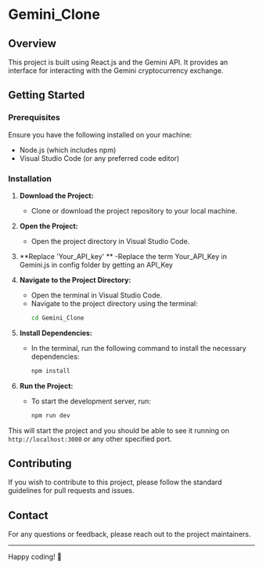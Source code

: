 # Gemini_Clone

## Overview
This project is built using React.js and the Gemini API. It provides an interface for interacting with the Gemini cryptocurrency exchange.

## Getting Started

### Prerequisites
Ensure you have the following installed on your machine:
- Node.js (which includes npm)
- Visual Studio Code (or any preferred code editor)

### Installation

1. **Download the Project:**
   - Clone or download the project repository to your local machine.

2. **Open the Project:**
   - Open the project directory in Visual Studio Code.

     
3. **Replace 'Your_API_key' **
   -Replace the term Your_API_Key in Gemini.js in config folder by getting an API_Key
   
4. **Navigate to the Project Directory:**
   - Open the terminal in Visual Studio Code.
   - Navigate to the project directory using the terminal:
     ```bash
     cd Gemini_Clone
     ```

5. **Install Dependencies:**
   - In the terminal, run the following command to install the necessary dependencies:
     ```bash
     npm install
     ```

6. **Run the Project:**
   - To start the development server, run:
     ```bash
     npm run dev
     ```

This will start the project and you should be able to see it running on `http://localhost:3000` or any other specified port.

## Contributing

If you wish to contribute to this project, please follow the standard guidelines for pull requests and issues.

## Contact

For any questions or feedback, please reach out to the project maintainers.

---

Happy coding! 🚀
